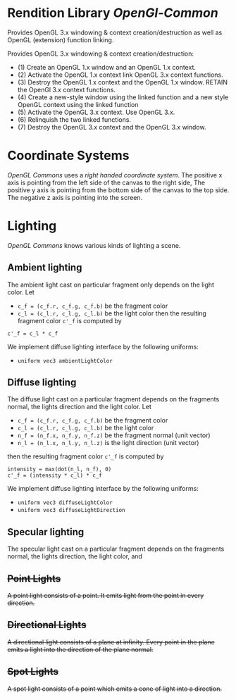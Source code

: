 # Rendition Library *OpenGl-Common*
Provides OpenGL 3.x windowing & context creation/destruction as well as OpenGL (extension) function linking.

Provides OpenGL 3.x windowing & context creation/destruction:
- (1) Create an OpenGL 1.x window and an OpenGL 1.x context.
- (2) Activate the OpenGL 1.x context link OpenGL 3.x context functions.
- (3) Destroy the OpenGL 1.x context and the OpenGL 1.x window.
      RETAIN the OpenGl 3.x context functions.
- (4) Create a new-style window using the linked function and a new style OpenGL context using the linked function
- (5) Activate the OpenGL 3.x context. Use OpenGL 3.x.
- (6) Relinquish the two linked functions.
- (7) Destroy the OpenGL 3.x context and the OpenGL 3.x window.

# Coordinate Systems
*OpenGL Commons* uses a *right handed coordinate system*.
The positive x axis is pointing from the left side of the canvas to the right side,
The positive y axis is pointing from the bottom side of the canvas to the top side.
The negative z axis is pointing into the screen.

# Lighting
*OpenGL Commons* knows various kinds of lighting a scene.

## Ambient lighting
The ambient light cast on particular fragment only depends on the light color.
Let
- `c_f = (c_f.r, c_f.g, c_f.b)` be the fragment color
- `c_l = (c_l.r, c_l.g, c_l.b)` be the light color
then the resulting fragment color `c'_f` is computed by
```
c'_f = c_l * c_f
```
We implement diffuse lighting interface by the following uniforms:
- `uniform vec3 ambientLightColor`

## Diffuse lighting
The diffuse light cast on a particular fragment depends on the fragments normal, the lights direction and the light color.
Let
- `c_f = (c_f.r, c_f.g, c_f.b)` be the fragment color
- `c_l = (c_l.r, c_l.g, c_l.b)` be the light color
- `n_f = (n_f.x, n_f.y, n_f.z)` be the fragment normal (unit vector)
- `n_l = (n_l.x, n_l.y, n_l.z)` is the light direction (unit vector)

then the resulting fragment color `c'_f` is computed by
```
intensity = max(dot(n_l, n_f), 0)
c'_f = (intensity * c_l) * c_f
```

We implement diffuse lighting interface by the following uniforms:
- `uniform vec3 diffuseLightColor`
- `uniform vec3 diffuseLightDirection`

## Specular lighting
The specular light cast on a particular fragment depends on the fragments normal, the lights direction, the light color, and 

## ~~Point Lights~~
~~A point light consists of a point. It emits light from the point in every direction.~~

## ~~Directional Lights~~
~~A directional light consists of a plane at infinity. Every point in the plane emits a light into the direction of the plane normal.~~

## ~~Spot Lights~~
~~A spot light consists of a point which emits a cone of light into a direction.~~
